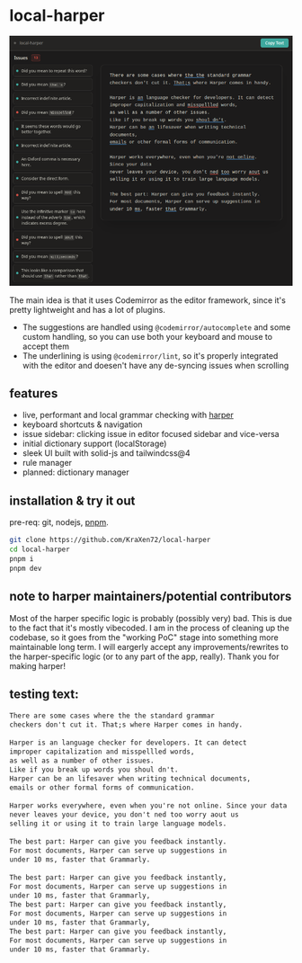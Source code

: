 # local-harper
![screenshot](assets/screenshot1.png)

The main idea is that it uses Codemirror as the editor framework, since it's pretty lightweight and has a lot of plugins.  
- The suggestions are handled using `@codemirror/autocomplete` and some custom handling, so you can use both your keyboard and mouse to accept them
- The underlining is using `@codemirror/lint`, so it's properly integrated with the editor and doesen't have any de-syncing issues when scrolling

## features
- live, performant and local grammar checking with [harper](https://github.com/Automattic/harper)
- keyboard shortcuts & navigation
- issue sidebar: clicking issue in editor focused sidebar and vice-versa
- initial dictionary support (localStorage)
- sleek UI built with solid-js and tailwindcss@4
- rule manager
- planned: dictionary manager

## installation & try it out
pre-req: git, nodejs, [pnpm](https://pnpm.io/installation).
```bash
git clone https://github.com/KraXen72/local-harper
cd local-harper
pnpm i
pnpm dev
```

## note to harper maintainers/potential contributors
Most of the harper specific logic is probably (possibly very) bad. 
This is due to the fact that it's mostly vibecoded. I am in the process of cleaning up the codebase, so it goes from the "working PoC" stage into something more maintainable long term.
I will eargerly accept any improvements/rewrites to the harper-specific logic (or to any part of the app, really).
Thank you for making harper!

## testing text:
```
There are some cases where the the standard grammar
checkers don't cut it. That;s where Harper comes in handy.

Harper is an language checker for developers. It can detect
improper capitalization and misspellled words,
as well as a number of other issues.
Like if you break up words you shoul dn't.
Harper can be an lifesaver when writing technical documents, 
emails or other formal forms of communication.

Harper works everywhere, even when you're not online. Since your data
never leaves your device, you don't ned too worry aout us
selling it or using it to train large language models.

The best part: Harper can give you feedback instantly.
For most documents, Harper can serve up suggestions in
under 10 ms, faster that Grammarly.

The best part: Harper can give you feedback instantly,
For most documents, Harper can serve up suggestions in
under 10 ms, faster that Grammarly,
The best part: Harper can give you feedback instantly,
For most documents, Harper can serve up suggestions in
under 10 ms, faster that Grammarly,
The best part: Harper can give you feedback instantly,
For most documents, Harper can serve up suggestions in
under 10 ms, faster that Grammarly.
```


